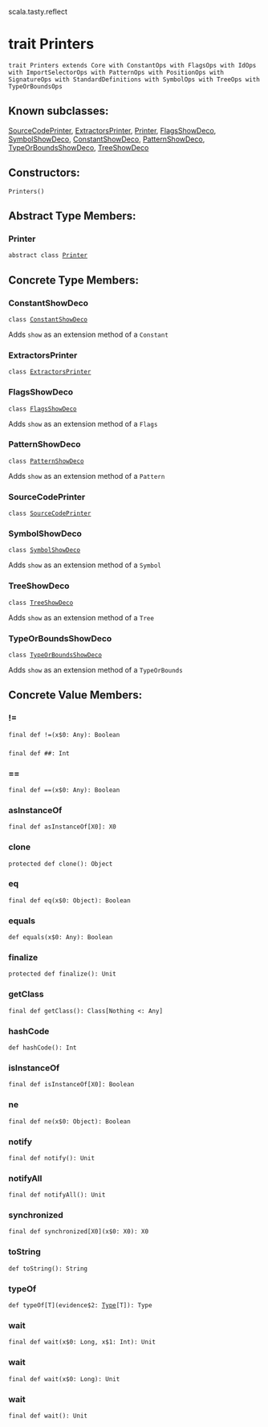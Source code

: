 scala.tasty.reflect
# trait Printers

<pre><code class="language-scala" >trait Printers extends Core with ConstantOps with FlagsOps with IdOps with ImportSelectorOps with PatternOps with PositionOps with SignatureOps with StandardDefinitions with SymbolOps with TreeOps with TypeOrBoundsOps</pre></code>
## Known subclasses:
<a href="./Printers/SourceCodePrinter.md">SourceCodePrinter</a>, <a href="./Printers/ExtractorsPrinter.md">ExtractorsPrinter</a>, <a href="./Printers/Printer.md">Printer</a>, <a href="./Printers/FlagsShowDeco.md">FlagsShowDeco</a>, <a href="./Printers/SymbolShowDeco.md">SymbolShowDeco</a>, <a href="./Printers/ConstantShowDeco.md">ConstantShowDeco</a>, <a href="./Printers/PatternShowDeco.md">PatternShowDeco</a>, <a href="./Printers/TypeOrBoundsShowDeco.md">TypeOrBoundsShowDeco</a>, <a href="./Printers/TreeShowDeco.md">TreeShowDeco</a>
## Constructors:
<pre><code class="language-scala" >Printers()</pre></code>

## Abstract Type Members:
### Printer
<pre><code class="language-scala" >abstract class <a href="./Printers/Printer.md">Printer</a></pre></code>
## Concrete Type Members:
### ConstantShowDeco
<pre><code class="language-scala" >class <a href="./Printers/ConstantShowDeco.md">ConstantShowDeco</a></pre></code>
Adds `show` as an extension method of a `Constant`

### ExtractorsPrinter
<pre><code class="language-scala" >class <a href="./Printers/ExtractorsPrinter.md">ExtractorsPrinter</a></pre></code>
### FlagsShowDeco
<pre><code class="language-scala" >class <a href="./Printers/FlagsShowDeco.md">FlagsShowDeco</a></pre></code>
Adds `show` as an extension method of a `Flags`

### PatternShowDeco
<pre><code class="language-scala" >class <a href="./Printers/PatternShowDeco.md">PatternShowDeco</a></pre></code>
Adds `show` as an extension method of a `Pattern`

### SourceCodePrinter
<pre><code class="language-scala" >class <a href="./Printers/SourceCodePrinter.md">SourceCodePrinter</a></pre></code>
### SymbolShowDeco
<pre><code class="language-scala" >class <a href="./Printers/SymbolShowDeco.md">SymbolShowDeco</a></pre></code>
Adds `show` as an extension method of a `Symbol`

### TreeShowDeco
<pre><code class="language-scala" >class <a href="./Printers/TreeShowDeco.md">TreeShowDeco</a></pre></code>
Adds `show` as an extension method of a `Tree`

### TypeOrBoundsShowDeco
<pre><code class="language-scala" >class <a href="./Printers/TypeOrBoundsShowDeco.md">TypeOrBoundsShowDeco</a></pre></code>
Adds `show` as an extension method of a `TypeOrBounds`

## Concrete Value Members:
### !=
<pre><code class="language-scala" >final def !=(x$0: Any): Boolean</pre></code>

### ##
<pre><code class="language-scala" >final def ##: Int</pre></code>

### ==
<pre><code class="language-scala" >final def ==(x$0: Any): Boolean</pre></code>

### asInstanceOf
<pre><code class="language-scala" >final def asInstanceOf[X0]: X0</pre></code>

### clone
<pre><code class="language-scala" >protected def clone(): Object</pre></code>

### eq
<pre><code class="language-scala" >final def eq(x$0: Object): Boolean</pre></code>

### equals
<pre><code class="language-scala" >def equals(x$0: Any): Boolean</pre></code>

### finalize
<pre><code class="language-scala" >protected def finalize(): Unit</pre></code>

### getClass
<pre><code class="language-scala" >final def getClass(): Class[Nothing <: Any]</pre></code>

### hashCode
<pre><code class="language-scala" >def hashCode(): Int</pre></code>

### isInstanceOf
<pre><code class="language-scala" >final def isInstanceOf[X0]: Boolean</pre></code>

### ne
<pre><code class="language-scala" >final def ne(x$0: Object): Boolean</pre></code>

### notify
<pre><code class="language-scala" >final def notify(): Unit</pre></code>

### notifyAll
<pre><code class="language-scala" >final def notifyAll(): Unit</pre></code>

### synchronized
<pre><code class="language-scala" >final def synchronized[X0](x$0: X0): X0</pre></code>

### toString
<pre><code class="language-scala" >def toString(): String</pre></code>

### typeOf
<pre><code class="language-scala" >def typeOf[T](evidence$2: <a href="../../quoted/Type.md">Type</a>[T]): Type</pre></code>

### wait
<pre><code class="language-scala" >final def wait(x$0: Long, x$1: Int): Unit</pre></code>

### wait
<pre><code class="language-scala" >final def wait(x$0: Long): Unit</pre></code>

### wait
<pre><code class="language-scala" >final def wait(): Unit</pre></code>

